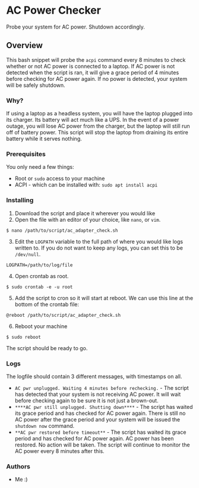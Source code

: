 # AC Power Checker

Probe your system for AC power. Shutdown accordingly.

## Overview

This bash snippet will probe the `acpi` command every 8 minutes to check whether or not AC power is connected to a laptop.
If AC power is not detected when the script is ran, it will give a grace period of 4 minutes before checking for AC power again. If no power is detected, your system will be safely shutdown.

### Why?

If using a laptop as a headless system, you will have the laptop plugged into its charger. Its battery will act much like a UPS. In the event of a power outage, you will lose AC power from the charger, but the laptop will still run off of battery power. This script will stop the laptop from draining its entire battery while it serves nothing.

### Prerequisites

You only need a few things:

* Root or `sudo` access to your machine
* ACPI - which can be installed with: `sudo apt install acpi`

### Installing

1. Download the script and place it wherever you would like
2. Open the file with an editor of your choice, like `nano`, or `vim`.

```
$ nano /path/to/script/ac_adapter_check.sh
```

3. Edit the `LOGPATH` variable to the full path of where you would like logs written to. If you do not want to keep any logs, you can set this to be `/dev/null`.

```
LOGPATH=/path/to/log/file
```

4. Open crontab as root.

```
$ sudo crontab -e -u root
```

5. Add the script to cron so it will start at reboot. We can use this line at the bottom of the crontab file:

```
@reboot /path/to/script/ac_adapter_check.sh
```

6. Reboot your machine

```
$ sudo reboot
```

The script should be ready to go.


### Logs

The logfile should contain 3 different messages, with timestamps on all.

* `AC pwr unplugged. Waiting 4 minutes before rechecking.` - The script has detected that your system is not receiving AC power. It will wait before checking again to be sure it is not just a brown-out.
* `****AC pwr still unplugged. Shutting down****` - The script has waited its grace period and has checked for AC power again. There is still no AC power after the grace period and your system will be issued the `shutdown now` command.
* `**AC pwr restored before timeout**` - The script has waited its grace period and has checked for AC power again. AC power has been restored. No action will be taken. The script will continue to monitor the AC power every 8 minutes after this.


### Authors
- Me :)

